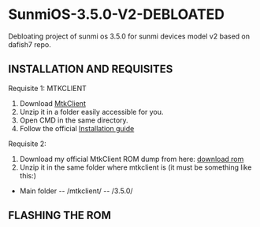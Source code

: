 # SunmiOS-3.5.0-V2-DEBLOATED
Debloating project of sunmi os 3.5.0 for sunmi devices model v2 based on dafish7 repo.

## INSTALLATION AND REQUISITES ##

Requisite 1: MTKCLIENT
1. Download <a href="https://github.com/bkerler/mtkclient">MtkClient</a>
2. Unzip it in a folder easily accessible for you.
3. Open CMD in the same directory.
4. Follow the official <a href="https://github.com/bkerler/mtkclient?tab=readme-ov-file#windows">Installation guide</a>

Requisite 2:
1. Download my official MtkClient ROM dump from here: <a href="https://drive.google.com/file/d/16cGU3oo7NQuf6vfAlmDAA-P6Y3Y7-Vnd/view?usp=sharing">download rom</a>
2. Unzip it in the same folder where mtkclient is (it must be something like this:)
  - Main folder
   -- /mtkclient/
   -- /3.5.0/


## FLASHING THE ROM ##    
   
